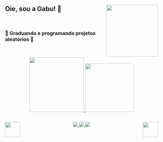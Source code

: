 
<div align="left">
   <div>
    <img align="right"height="170" width="170"src="https://user-images.githubusercontent.com/44330034/154061980-1e14bb39-690d-45ac-9af3-f18094d17299.gif">
   </div>
  <h2>Oie, sou a Gabu! 💖</h2></br>
  <h3> 🍓 Graduando e programando projetos aleatórios 🍓</h3></br></br>
</div>


<div align="center">
  <a href="https://github.com/g4bh">
   <img height="180em" src="https://github-readme-stats.vercel.app/api?username=g4bh&show_icons=true&theme=dracula&include_all_commits=true&count_private=true&title_color=EFBDC3&icon_color=EF5775&border_color=F8B5C2&border_radius=12"/>
  <img height="160em" src="https://github-readme-stats.vercel.app/api/top-langs/?username=g4bh&layout=compact&theme=aura_dark&title_color=EFBDC3&icon_color=EF5775&border_color=F8B5C2&border_radius=8"/>
 </div> 
   
  <div align="center">
    <div>
    <img align="right"height="50" width="50"src="https://user-images.githubusercontent.com/44330034/154101013-536a0bdf-4c71-406d-b9e6-26fb18f2da16.png">
  </div>
  
  <div>
    <img align="left"height="50" width="50"src="https://user-images.githubusercontent.com/44330034/154101013-536a0bdf-4c71-406d-b9e6-26fb18f2da16.png"
  </div>
  </div>
  
## 
  
  <div> 
    <img heigth="100" src="https://img.shields.io/badge/HTML5-E34F26?style=for-the-badge&logo=html5&logoColor=white" target="_blank">
    <img heigth="100"src="https://img.shields.io/badge/CSS3-1572B6?style=for-the-badge&logo=css3&logoColor=white" target="_blank">
    <img heigth="100"src="https://img.shields.io/badge/JavaScript-F7DF1E?style=for-the-badge&logo=javascript&logoColor=black" target="_blank">
  </div>
  
